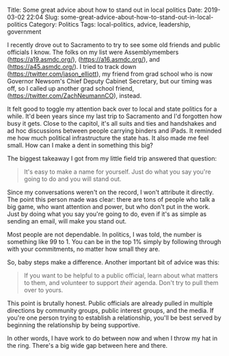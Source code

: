 Title: Some great advice about how to stand out in local politics
Date: 2019-03-02 22:04
Slug: some-great-advice-about-how-to-stand-out-in-local-politics
Category: Politics
Tags: local-politics, advice, leadership, government

I recently drove out to Sacramento to try to see some old friends and public officials I know. The folks on my list were Assemblymembers (https://a19.asmdc.org/),  (https://a16.asmdc.org/), and (https://a45.asmdc.org/). I tried to track down (https://twitter.com/jason_elliott), my friend from grad school who is now Governor Newsom's Chief Deputy Cabinet Secretary, but our timing was off, so I called up another grad school friend, (https://twitter.com/ZachNeumannCO), instead. 

It felt good to toggle my attention back over to local and state politics for a while. It'd been years since my last trip to Sacramento and I'd forgotten how busy it gets. Close to the capitol, it's all suits and ties and handshakes and ad hoc discussions between people carrying binders and iPads. It reminded me how much political infrastructure the state has. It also made me feel small. How can I make a dent in something this big?

The biggest takeaway I got from my little field trip answered that question:

> It's easy to make a name for yourself. Just do what you say you're going to do and you will stand out.

Since my conversations weren't on the record, I won't attribute it directly. The point this person made was clear: there are tons of people who talk a big game, who want attention and power, but who don't put in the work. Just by doing what you say you're going to do, even if it's as simple as sending an email, will make you stand out. 

Most people are not dependable. In politics, I was told, the number is something like 99 to 1. You can be in the top 1% simply by following through with your commitments, no matter how small they are. 

So, baby steps make a difference. Another important bit of advice was this:

> If you want to be helpful to a public official, learn about what matters to them, and volunteer to support *their* agenda. Don't try to pull them over to yours.

This point is brutally honest. Public officials are already pulled in multiple directions by community groups, public interest groups, and the media. If you're one person trying to establish a relationship, you'll be best served by beginning the relationship by being supportive. 

In other words, I have work to do between now and when I throw my hat in the ring. There's a big wide gap between here and there.